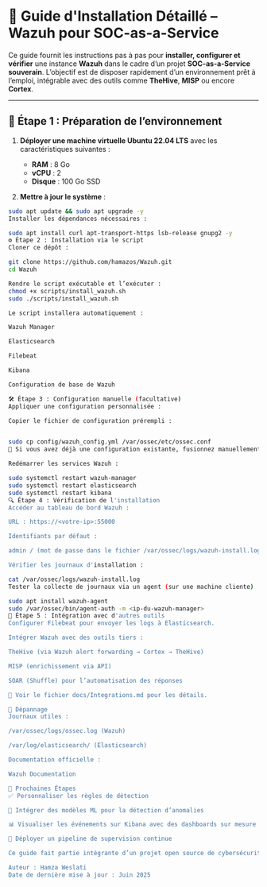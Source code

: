 # 📘 Guide d'Installation Détaillé – Wazuh pour SOC-as-a-Service

Ce guide fournit les instructions pas à pas pour **installer, configurer et vérifier** une instance **Wazuh** dans le cadre d’un projet **SOC-as-a-Service souverain**. L’objectif est de disposer rapidement d’un environnement prêt à l’emploi, intégrable avec des outils comme **TheHive**, **MISP** ou encore **Cortex**.

---

## 🧰 Étape 1 : Préparation de l’environnement

1. **Déployer une machine virtuelle Ubuntu 22.04 LTS** avec les caractéristiques suivantes :
   - **RAM** : 8 Go
   - **vCPU** : 2
   - **Disque** : 100 Go SSD

2. **Mettre à jour le système** :

```bash
sudo apt update && sudo apt upgrade -y
Installer les dépendances nécessaires :

sudo apt install curl apt-transport-https lsb-release gnupg2 -y
⚙️ Étape 2 : Installation via le script
Cloner ce dépôt :

git clone https://github.com/hamazos/Wazuh.git
cd Wazuh

Rendre le script exécutable et l’exécuter :
chmod +x scripts/install_wazuh.sh
sudo ./scripts/install_wazuh.sh

Le script installera automatiquement :

Wazuh Manager

Elasticsearch

Filebeat

Kibana

Configuration de base de Wazuh

🛠️ Étape 3 : Configuration manuelle (facultative)
Appliquer une configuration personnalisée :

Copier le fichier de configuration prérempli :


sudo cp config/wazuh_config.yml /var/ossec/etc/ossec.conf
🔁 Si vous avez déjà une configuration existante, fusionnez manuellement les sections nécessaires.

Redémarrer les services Wazuh :

sudo systemctl restart wazuh-manager
sudo systemctl restart elasticsearch
sudo systemctl restart kibana
🔍 Étape 4 : Vérification de l'installation
Accéder au tableau de bord Wazuh :

URL : https://<votre-ip>:55000

Identifiants par défaut :

admin / (mot de passe dans le fichier /var/ossec/logs/wazuh-install.log)

Vérifier les journaux d'installation :

cat /var/ossec/logs/wazuh-install.log
Tester la collecte de journaux via un agent (sur une machine cliente) :

sudo apt install wazuh-agent
sudo /var/ossec/bin/agent-auth -m <ip-du-wazuh-manager>
🔗 Étape 5 : Intégration avec d'autres outils
Configurer Filebeat pour envoyer les logs à Elasticsearch.

Intégrer Wazuh avec des outils tiers :

TheHive (via Wazuh alert forwarding → Cortex → TheHive)

MISP (enrichissement via API)

SOAR (Shuffle) pour l’automatisation des réponses

🔧 Voir le fichier docs/Integrations.md pour les détails.

🧯 Dépannage
Journaux utiles :

/var/ossec/logs/ossec.log (Wazuh)

/var/log/elasticsearch/ (Elasticsearch)

Documentation officielle :

Wazuh Documentation

🧠 Prochaines Étapes
✅ Personnaliser les règles de détection

🤖 Intégrer des modèles ML pour la détection d’anomalies

📊 Visualiser les événements sur Kibana avec des dashboards sur mesure

🔁 Déployer un pipeline de supervision continue

Ce guide fait partie intégrante d’un projet open source de cybersécurité visant à démocratiser la mise en place d’un SOC moderne, souverain et automatisé.

Auteur : Hamza Weslati
Date de dernière mise à jour : Juin 2025